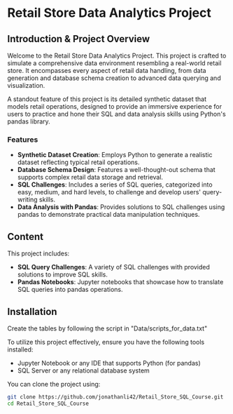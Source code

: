 # Retail Store Data Analytics Project

## Introduction & Project Overview
Welcome to the Retail Store Data Analytics Project. This project is crafted to simulate a comprehensive data environment resembling a real-world retail store. It encompasses every aspect of retail data handling, from data generation and database schema creation to advanced data querying and visualization.

A standout feature of this project is its detailed synthetic dataset that models retail operations, designed to provide an immersive experience for users to practice and hone their SQL and data analysis skills using Python's pandas library. 

### Features
- **Synthetic Dataset Creation**: Employs Python to generate a realistic dataset reflecting typical retail operations.
- **Database Schema Design**: Features a well-thought-out schema that supports complex retail data storage and retrieval.
- **SQL Challenges**: Includes a series of SQL queries, categorized into easy, medium, and hard levels, to challenge and develop users' query-writing skills.
- **Data Analysis with Pandas**: Provides solutions to SQL challenges using pandas to demonstrate practical data manipulation techniques.

## Content
This project includes:
- **SQL Query Challenges**: A variety of SQL challenges with provided solutions to improve SQL skills.
- **Pandas Notebooks**: Jupyter notebooks that showcase how to translate SQL queries into pandas operations.

## Installation
Create the tables by following the script in "Data/scripts_for_data.txt" 


To utilize this project effectively, ensure you have the following tools installed:
- Jupyter Notebook or any IDE that supports Python (for pandas)
- SQL Server or any relational database system

You can clone the project using:
```bash
git clone https://github.com/jonathanli42/Retail_Store_SQL_Course.git
cd Retail_Store_SQL_Course
